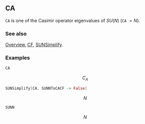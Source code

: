 ## CA

`CA` is one of the Casimir operator eigenvalues of $SU(N)$ (`CA` $= N$).

### See also

[Overview](Extra/FeynCalc.md), [CF](CF.md), [SUNSimplify](SUNSimplify.md).

### Examples

```mathematica
CA
```

$$C_A$$

```mathematica
SUNSimplify[CA, SUNNToCACF -> False]
```

$$N$$

```mathematica
SUNN
```

$$N$$